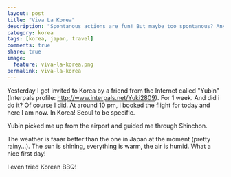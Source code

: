 ```yaml
---
layout: post
title: "Viva La Korea"
description: "Spontanous actions are fun! But maybe too spontanous? Anyhow I am now in Korea"
category: korea
tags: [korea, japan, travel]
comments: true
share: true
image:
  feature: viva-la-korea.png
permalink: viva-la-korea
---
```


Yesterday I got invited to Korea by a friend from the Internet called "Yubin" (Interpals profile: http://www.interpals.net/Yuki2809). For 1 week. And did i do it? Of course I did. At around 10 pm, i booked the flight for today and here I am now. In Korea! Seoul to be specific.

Yubin picked me up from the airport and guided me through Shinchon.

The weather is faaar better than the one in Japan at the moment (pretty rainy...). The sun is shining, everything is warm, the air is humid. What a nice first day!

I even tried Korean BBQ!
